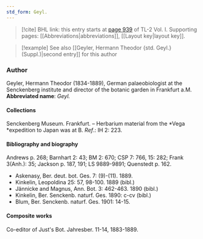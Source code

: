 ```yaml
---
std_form: Geyl.
---
```


> [!cite] BHL link: this entry starts at [page 939](https://www.biodiversitylibrary.org/page/33121070) of TL-2 Vol. I.
> Supporting pages: [[Abbreviations|abbreviations]], [[Layout key|layout key]].

> [!example] See also [[Geyler, Hermann Theodor {std. Geyl.} (Suppl.)|second entry]] for this author

### Author

Geyler, Hermann Theodor (1834-1889), German palaeobiologist at the Senckenberg institute and director of the botanic garden in Frankfurt a.M. 
**Abbreviated name**: *Geyl.*

#### Collections

Senckenberg Museum. Frankfurt. – Herbarium material from the *Vega *expedition to Japan was at B.
*Ref*.: IH 2: 223.

#### Bibliography and biography

Andrews p. 268; Barnhart 2: 43; BM 2: 670; CSP 7: 766, 15: 282; Frank 3(Anh.): 35; Jackson p. 187, 191; LS 9889-9891; Quenstedt p. 162.
- Askenasy, Ber. deut. bot. Ges. 7: (9)-(11). 1889.
- Kinkelin, Leopoldina 25: 57, 98-100. 1889 (bibl.)
- Jännicke and Magnus, Ann. Bot. 3: 462-463. 1890 (bibl.)
- Kinkelin, Ber. Senckenb. naturf. Ges. 1890: c-cv (bibl.)
- Blum, Ber. Senckenb. naturf. Ges. 1901: 14-15.

#### Composite works

Co-editor of Just's Bot. Jahresber. 11-14, 1883-1889.

